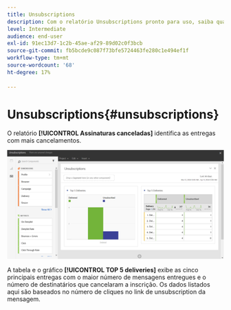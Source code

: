 ```yaml
---
title: Unsubscriptions
description: Com o relatório Unsubscriptions pronto para uso, saiba quantas vezes os clientes cancelaram a subscrição de seus deliveries.
level: Intermediate
audience: end-user
exl-id: 91ec13d7-1c2b-45ae-af29-89d02c0f3bcb
source-git-commit: fb5bcde9c087f73bfe5724463fe280c1e494ef1f
workflow-type: tm+mt
source-wordcount: '68'
ht-degree: 17%

---
```


# Unsubscriptions{#unsubscriptions}

O relatório **[!UICONTROL Assinaturas canceladas]** identifica as entregas com mais cancelamentos.

![](assets/delivery_reports_unsub.png)

A tabela e o gráfico **[!UICONTROL TOP 5 deliveries]** exibe as cinco principais entregas com o maior número de mensagens entregues e o número de destinatários que cancelaram a inscrição. Os dados listados aqui são baseados no número de cliques no link de unsubscription da mensagem.
